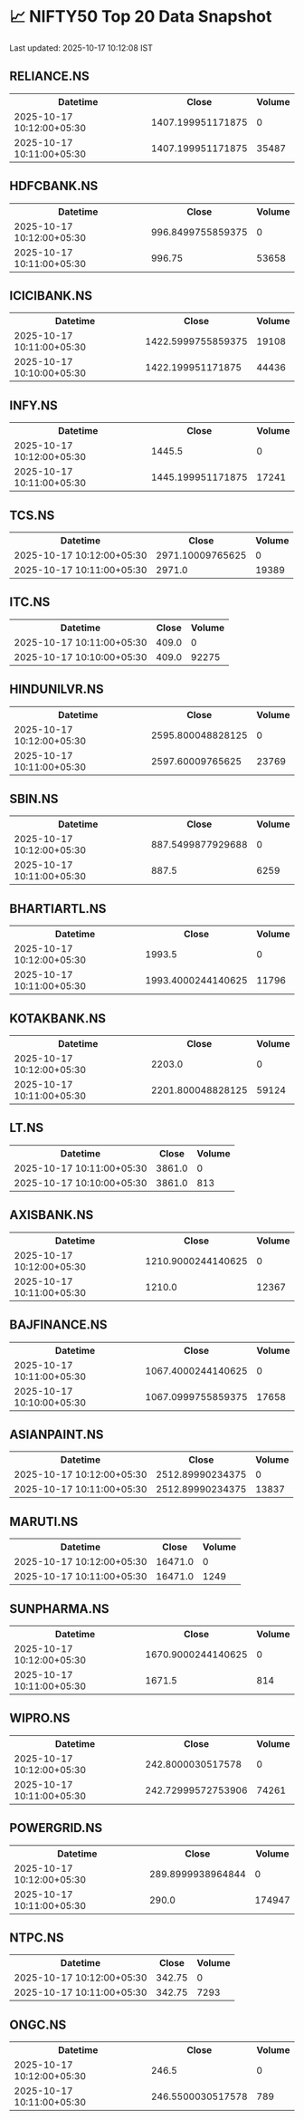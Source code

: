# 📈 NIFTY50 Top 20 Data Snapshot

Last updated: 2025-10-17 10:12:08 IST

## RELIANCE.NS

<table>
  <tr><th>Datetime</th><th>Close</th><th>Volume</th></tr>
  <tr><td>2025-10-17 10:12:00+05:30</td><td>1407.199951171875</td><td>0</td></tr>
  <tr><td>2025-10-17 10:11:00+05:30</td><td>1407.199951171875</td><td>35487</td></tr>
</table>

## HDFCBANK.NS

<table>
  <tr><th>Datetime</th><th>Close</th><th>Volume</th></tr>
  <tr><td>2025-10-17 10:12:00+05:30</td><td>996.8499755859375</td><td>0</td></tr>
  <tr><td>2025-10-17 10:11:00+05:30</td><td>996.75</td><td>53658</td></tr>
</table>

## ICICIBANK.NS

<table>
  <tr><th>Datetime</th><th>Close</th><th>Volume</th></tr>
  <tr><td>2025-10-17 10:11:00+05:30</td><td>1422.5999755859375</td><td>19108</td></tr>
  <tr><td>2025-10-17 10:10:00+05:30</td><td>1422.199951171875</td><td>44436</td></tr>
</table>

## INFY.NS

<table>
  <tr><th>Datetime</th><th>Close</th><th>Volume</th></tr>
  <tr><td>2025-10-17 10:12:00+05:30</td><td>1445.5</td><td>0</td></tr>
  <tr><td>2025-10-17 10:11:00+05:30</td><td>1445.199951171875</td><td>17241</td></tr>
</table>

## TCS.NS

<table>
  <tr><th>Datetime</th><th>Close</th><th>Volume</th></tr>
  <tr><td>2025-10-17 10:12:00+05:30</td><td>2971.10009765625</td><td>0</td></tr>
  <tr><td>2025-10-17 10:11:00+05:30</td><td>2971.0</td><td>19389</td></tr>
</table>

## ITC.NS

<table>
  <tr><th>Datetime</th><th>Close</th><th>Volume</th></tr>
  <tr><td>2025-10-17 10:11:00+05:30</td><td>409.0</td><td>0</td></tr>
  <tr><td>2025-10-17 10:10:00+05:30</td><td>409.0</td><td>92275</td></tr>
</table>

## HINDUNILVR.NS

<table>
  <tr><th>Datetime</th><th>Close</th><th>Volume</th></tr>
  <tr><td>2025-10-17 10:12:00+05:30</td><td>2595.800048828125</td><td>0</td></tr>
  <tr><td>2025-10-17 10:11:00+05:30</td><td>2597.60009765625</td><td>23769</td></tr>
</table>

## SBIN.NS

<table>
  <tr><th>Datetime</th><th>Close</th><th>Volume</th></tr>
  <tr><td>2025-10-17 10:12:00+05:30</td><td>887.5499877929688</td><td>0</td></tr>
  <tr><td>2025-10-17 10:11:00+05:30</td><td>887.5</td><td>6259</td></tr>
</table>

## BHARTIARTL.NS

<table>
  <tr><th>Datetime</th><th>Close</th><th>Volume</th></tr>
  <tr><td>2025-10-17 10:12:00+05:30</td><td>1993.5</td><td>0</td></tr>
  <tr><td>2025-10-17 10:11:00+05:30</td><td>1993.4000244140625</td><td>11796</td></tr>
</table>

## KOTAKBANK.NS

<table>
  <tr><th>Datetime</th><th>Close</th><th>Volume</th></tr>
  <tr><td>2025-10-17 10:12:00+05:30</td><td>2203.0</td><td>0</td></tr>
  <tr><td>2025-10-17 10:11:00+05:30</td><td>2201.800048828125</td><td>59124</td></tr>
</table>

## LT.NS

<table>
  <tr><th>Datetime</th><th>Close</th><th>Volume</th></tr>
  <tr><td>2025-10-17 10:11:00+05:30</td><td>3861.0</td><td>0</td></tr>
  <tr><td>2025-10-17 10:10:00+05:30</td><td>3861.0</td><td>813</td></tr>
</table>

## AXISBANK.NS

<table>
  <tr><th>Datetime</th><th>Close</th><th>Volume</th></tr>
  <tr><td>2025-10-17 10:12:00+05:30</td><td>1210.9000244140625</td><td>0</td></tr>
  <tr><td>2025-10-17 10:11:00+05:30</td><td>1210.0</td><td>12367</td></tr>
</table>

## BAJFINANCE.NS

<table>
  <tr><th>Datetime</th><th>Close</th><th>Volume</th></tr>
  <tr><td>2025-10-17 10:11:00+05:30</td><td>1067.4000244140625</td><td>0</td></tr>
  <tr><td>2025-10-17 10:10:00+05:30</td><td>1067.0999755859375</td><td>17658</td></tr>
</table>

## ASIANPAINT.NS

<table>
  <tr><th>Datetime</th><th>Close</th><th>Volume</th></tr>
  <tr><td>2025-10-17 10:12:00+05:30</td><td>2512.89990234375</td><td>0</td></tr>
  <tr><td>2025-10-17 10:11:00+05:30</td><td>2512.89990234375</td><td>13837</td></tr>
</table>

## MARUTI.NS

<table>
  <tr><th>Datetime</th><th>Close</th><th>Volume</th></tr>
  <tr><td>2025-10-17 10:12:00+05:30</td><td>16471.0</td><td>0</td></tr>
  <tr><td>2025-10-17 10:11:00+05:30</td><td>16471.0</td><td>1249</td></tr>
</table>

## SUNPHARMA.NS

<table>
  <tr><th>Datetime</th><th>Close</th><th>Volume</th></tr>
  <tr><td>2025-10-17 10:12:00+05:30</td><td>1670.9000244140625</td><td>0</td></tr>
  <tr><td>2025-10-17 10:11:00+05:30</td><td>1671.5</td><td>814</td></tr>
</table>

## WIPRO.NS

<table>
  <tr><th>Datetime</th><th>Close</th><th>Volume</th></tr>
  <tr><td>2025-10-17 10:12:00+05:30</td><td>242.8000030517578</td><td>0</td></tr>
  <tr><td>2025-10-17 10:11:00+05:30</td><td>242.72999572753906</td><td>74261</td></tr>
</table>

## POWERGRID.NS

<table>
  <tr><th>Datetime</th><th>Close</th><th>Volume</th></tr>
  <tr><td>2025-10-17 10:12:00+05:30</td><td>289.8999938964844</td><td>0</td></tr>
  <tr><td>2025-10-17 10:11:00+05:30</td><td>290.0</td><td>174947</td></tr>
</table>

## NTPC.NS

<table>
  <tr><th>Datetime</th><th>Close</th><th>Volume</th></tr>
  <tr><td>2025-10-17 10:12:00+05:30</td><td>342.75</td><td>0</td></tr>
  <tr><td>2025-10-17 10:11:00+05:30</td><td>342.75</td><td>7293</td></tr>
</table>

## ONGC.NS

<table>
  <tr><th>Datetime</th><th>Close</th><th>Volume</th></tr>
  <tr><td>2025-10-17 10:12:00+05:30</td><td>246.5</td><td>0</td></tr>
  <tr><td>2025-10-17 10:11:00+05:30</td><td>246.5500030517578</td><td>789</td></tr>
</table>

